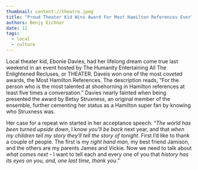 ```yaml
---
thumbnail: content://theatre.jpeg
title: "Proud Theater Kid Wins Award For Most Hamilton References Ever"
authors: Benjy Eichner
date: 11
tags:
  - local
  - culture
---
```


Local theater kid, Ebonie Davies, had her lifelong dream come true last weekend in an event hosted by The Humanity Entertaining All The Enlightened Recluses, or THEATER. Daveis won one of the most coveted awards, the Most Hamilton References. The description reads, “For the person who is the most talented at shoehorning in Hamilton references at least five times a conversation.” Davies nearly fainted when being presented the award by Betsy Struxness, an original member of the ensemble, further cementing her status as a Hamilton super fan by knowing who Struxness was.

Her case for a repeat win started in her acceptance speech. “*The world has been turned upside down*, I know *you’ll be back* next year, and that *when my children tell my story they’ll tell the story of tonight.* First I’d like to thank a couple of people. The first is my *right hand man,* my best friend Jamison, and the others are my parents James and Vickie. Now we need to talk about *what comes next* - I want to tell each and every one of you that *history has its eyes on you, and, one last time, thank you*.”


